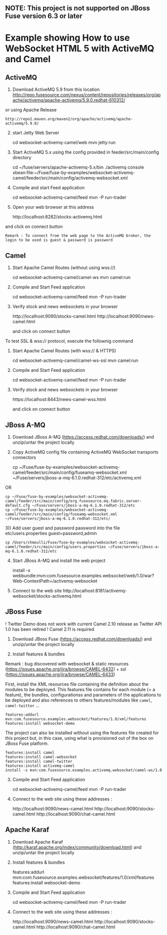 NOTE: This project is not supported on JBoss Fuse version 6.3 or later
-----------------------------------------------------------------------

# Example showing How to use WebSocket HTML 5 with ActiveMQ and Camel

## ActiveMQ

1) Download ActiveMQ 5.9 from this location
    http://repo.fusesource.com/nexus/content/repositories/releases/org/apache/activemq/apache-activemq/5.9.0.redhat-610312/

or using Apache Release

    http://repo1.maven.org/maven2/org/apache/activemq/apache-activemq/5.9.0/

2) start Jetty Web Server

    cd websocket-activemq-camel/web
    mvn jetty:run

3)  Start ActiveMQ 5.x using the config provided in feeder/src/main/config directory

    cd ~/fuse/servers/apache-activemq-5.x/bin
    ./activemq console xbean:file:~/Fuse/fuse-by-examples/websocket-activemq-camel/feeder/src/main/config/activemq-websocket.xml

4)  Compile and start Feed application

    cd websocket-activemq-camel/feed
    mvn -P run-trader

5) Open your web browser at this address

    http://localhost:8282/stocks-activemq.html

and click on connect button

    Remark : To connect from the web page to the ActiveMQ broker, the login to be used is guest & password is password

## Camel

1) Start Apache Camel Routes (without using wss://)

    cd websocket-activemq-camel/camel-ws
    mvn camel:run

2) Compile and Start Feed application

    cd websocket-activemq-camel/feed
    mvn -P run-trader

3) Verify stock and news websockets in your browser

    http://localhost:9090/stocks-camel.html
    http://localhost:9090/news-camel.html

    and click on connect button

To test SSL & wss:// protocol, execute the follownig command

1) Start Apache Camel Routes (with wss:// & HTTPS)

    cd websocket-activemq-camel/camel-ws-ssl
    mvn camel:run

2) Compile and Start Feed application

    cd websocket-activemq-camel/feed
    mvn -P run-trader

3) Verify stock and news websockets in your browser

    https://localhost:8443/news-camel-wss.html

    and click on connect button


## JBoss A-MQ

1) Download JBoss A-MQ (https://access.redhat.com/downloads/) and unzip/untar the project locally

2) Copy ActiveMQ config file containing ActiveMQ WebSocket transports connectors

    cp ~/Fuse/fuse-by-examples/websocket-activemq-camel/feeder/src/main/config/fuseamq-websocket.xml ~/Fuse/servers/jboss-a-mq-6.1.0.redhat-312/etc/activemq.xml

 OR

    cp ~/Fuse/fuse-by-examples/websocket-activemq-camel/feeder/src/main/config/org.fusesource.mq.fabric.server-default.cfg ~/Fuse/servers/jboss-a-mq-6.1.0.redhat-312/etc
    cp ~/Fuse/fuse-by-examples/websocket-activemq-camel/feeder/src/main/config/fuseamq-websocket.xml ~/Fuse/servers/jboss-a-mq-6.1.0.redhat-312/etc/

3)) Add user guest and password password into the file etc/users.properties
 guest=password,admin

    cp /Users/chmoulli/Fuse/fuse-by-examples/websocket-activemq-camel/feeder/src/main/config/users.properties ~/Fuse/servers/jboss-a-mq-6.1.0.redhat-312/etc

4) Start JBoss A-MQ and install the web project

    install -s webbundle:mvn:com.fusesource.examples.websocket/web/1.0/war?Web-ContextPath=/activemq-websocket

5) Connect to the web site http://localhost:8181/activemq-websocket/stocks-activemq.html

## JBoss Fuse

! Twitter Demo does not work with current Camel 2.10 release as Twitter API 1.0 has been retired
! Camel 2.11 is required

1) Download JBoss Fuse (https://access.redhat.com/downloads/) and unzip/untar the project locally

2) Install features & bundles

Remark : bug discovered with websocket & static resources (https://issues.apache.org/jira/browse/CAMEL-6432) + ssl (https://issues.apache.org/jira/browse/CAMEL-6433)

First, install the XML resources file containing the definition about the modules to be deployed. This features file contains for each module (= a feature), the bundles, configurationss and parameters of the applications to be deployed and also references to others features/modules like `camel`, `camel-twitter` ...

    features:addurl mvn:com.fusesource.examples.websocket/features/1.0/xml/features
    features:install websocket-demo
    
The project can also be installed without using the features file created for this project but, in this case, using what is provisioned out of the box on JBoss Fuse platform.    

    features:install camel
    features:install camel-websocket
    features:install camel-twitter
    features:install activemq-camel
    install -s mvn:com.fusesource.examples.activemq.websocket/camel-ws/1.0

3) Compile and Start Feed application

    cd websocket-activemq-camel/feed
    mvn -P run-trader

3) Connect to the web site using these addresses :

    http://localhost:9090/news-camel.html
    http://localhost:9090/stocks-camel.html
    http://localhost:9090/chat-camel.html


## Apache Karaf

1) Download Apache Karaf (http://karaf.apache.org/index/community/download.html) and unzip/untar the project locally

2) Install features & bundles

    features:addurl mvn:com.fusesource.examples.websocket/features/1.0/xml/features
    features:install websocket-demo

3) Compile and Start Feed application

    cd websocket-activemq-camel/feed
    mvn -P run-trader

3) Connect to the web site using these addresses :

    http://localhost:9090/news-camel.html
    http://localhost:9090/stocks-camel.html
    http://localhost:9090/chat-camel.html
